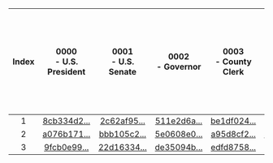 | Index | 0000<br> - U.S. President | 0001<br> - U.S. Senate | 0002<br> - Governor | 0003<br> - County Clerk | 0004<br> - Question 1 - should the starting time of the annual town meeting be moved to 6:30 PM? |
|:---:|:---:|:---:|:---:|:---:|:---:|
| 1 | [8cb334d2...](https://github.com/TrustTheVote-Project/VTP-mock-election.US.14/commit/8cb334d28590cbfde0e1825897e7776b37564168) | [2c62af95...](https://github.com/TrustTheVote-Project/VTP-mock-election.US.14/commit/2c62af95112fd3bcaef879359039d57cb5a74f63) | [511e2d6a...](https://github.com/TrustTheVote-Project/VTP-mock-election.US.14/commit/511e2d6adfcf4dd96f98e5dcdd08aa67a95f66d7) | [be1df024...](https://github.com/TrustTheVote-Project/VTP-mock-election.US.14/commit/be1df024257c92686ac113b35b1e0d1ccaa33be6) | [d8afc400...](https://github.com/TrustTheVote-Project/VTP-mock-election.US.14/commit/d8afc4008f7032fe44a789dd16afb5aa2ddac04c) |
| 2 | [a076b171...](https://github.com/TrustTheVote-Project/VTP-mock-election.US.14/commit/a076b1711d0daaf5f5a113db9e8916d19eb43923) | [bbb105c2...](https://github.com/TrustTheVote-Project/VTP-mock-election.US.14/commit/bbb105c20d87e6fc05d02d698b5a952054e7698b) | [5e0608e0...](https://github.com/TrustTheVote-Project/VTP-mock-election.US.14/commit/5e0608e06aa3ac109b227944f930779bcb4be486) | [a95d8cf2...](https://github.com/TrustTheVote-Project/VTP-mock-election.US.14/commit/a95d8cf214c25d7a782b0b7d3857bf49481a899d) | [71ed0892...](https://github.com/TrustTheVote-Project/VTP-mock-election.US.14/commit/71ed0892b6a18b5fd91b15c4cf2544646d627e5c) |
| 3 | [9fcb0e99...](https://github.com/TrustTheVote-Project/VTP-mock-election.US.14/commit/9fcb0e99a7b19987de4c686c34f3fb7665562a79) | [22d16334...](https://github.com/TrustTheVote-Project/VTP-mock-election.US.14/commit/22d163349d42f7c03c03c88f4b5bb19f88609f17) | [de35094b...](https://github.com/TrustTheVote-Project/VTP-mock-election.US.14/commit/de35094ba6577845fdb8b1371ae98571d60226b0) | [edfd8758...](https://github.com/TrustTheVote-Project/VTP-mock-election.US.14/commit/edfd8758bc5e108ed52f6eabf59c32ad2e736999) | [d5d9f06d...](https://github.com/TrustTheVote-Project/VTP-mock-election.US.14/commit/d5d9f06d78139ac1ef529514aa00439427b5a6b5) |
